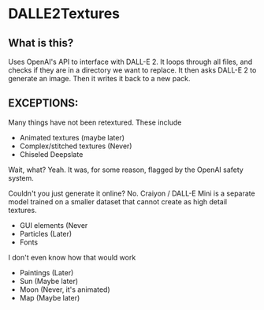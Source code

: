 # DALLE2Textures
## What is this?
Uses OpenAI's API to interface with DALL-E 2. 
It loops through all files, and checks if they are in a directory we want to replace. 
It then asks DALL-E 2 to generate an image. Then it writes it back to a new pack.

## EXCEPTIONS:
Many things have not been retextured. These include
- Animated textures (maybe later)
- Complex/stitched textures (Never)
- Chiseled Deepslate

Wait, what? Yeah. It was, for some reason, flagged by the OpenAI safety system.

Couldn't you just generate it online? No. Craiyon / DALL-E Mini is a separate model trained on a smaller dataset that cannot create as high detail textures.
- GUI elements (Never
- Particles (Later)
- Fonts

I don't even know how that would work

- Paintings (Later)
- Sun (Maybe later)
- Moon (Never, it's animated)
- Map (Maybe later)
